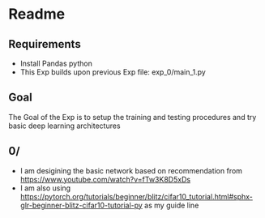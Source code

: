 # Readme
## Requirements
- Install Pandas python 
- This Exp builds upon previous Exp file: exp_0/main_1.py

## Goal
The Goal of the Exp is to setup the training and testing procedures and try basic deep learning architectures

## 0/
- I am desigining the basic network based on recommendation from https://www.youtube.com/watch?v=fTw3K8D5xDs
- I am also using https://pytorch.org/tutorials/beginner/blitz/cifar10_tutorial.html#sphx-glr-beginner-blitz-cifar10-tutorial-py as my guide line